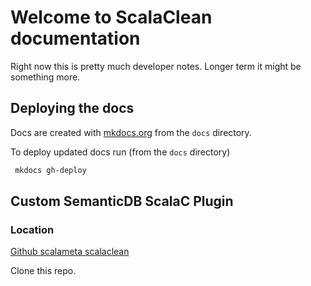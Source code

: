 # Welcome to ScalaClean documentation

Right now this is pretty much developer notes.  Longer term it might be something more.

## Deploying the docs


Docs are created with  [mkdocs.org](https://mkdocs.org) from the ```docs``` directory.

To deploy updated docs run (from the ```docs``` directory)

```bash
 mkdocs gh-deploy
```


## Custom SemanticDB ScalaC Plugin

### Location

[Github scalameta scalaclean](https://github.com/rorygraves/scalameta/tree/scalaclean)

Clone this repo.

